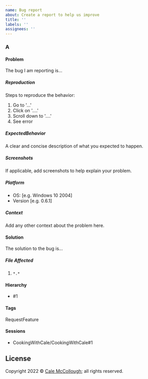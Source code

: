 ```yaml
---
name: Bug report
about: Create a report to help us improve
title: ''
labels: ''
assignees: ''
---
```



### A

#### Problem

The bug I am reporting is...

##### Reproduction

Steps to reproduce the behavior:

1. Go to '...'
2. Click on '....'
3. Scroll down to '....'
4. See error

##### ExpectedBehavior

A clear and concise description of what you expected to happen.

##### Screenshots

If applicable, add screenshots to help explain your problem.

##### Platform

 - OS: [e.g. Windows 10 2004]
 - Version [e.g. 0.6.1]

##### Context

Add any other context about the problem here.

#### Solution

The solution to the bug is...

##### File Affected

1. `*.*`

#### Hierarchy

* #1

#### Tags

RequestFeature

#### Sessions

* CookingWithCale/CookingWithCale#1

## License

Copyright 2022 © [Cale McCollough](https://cookingwithcale.org); all rights reserved.
